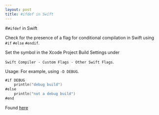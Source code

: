 ```yaml
---
layout: post
title: #ifdef in Swift
---
```


#`#ifdef` in Swift

Check for the presence of a flag for conditional compilation in Swift using `#if` `#else` `#endif`. 

Set the symbol in the Xcode Project Build Settings under
 
`Swift Compiler - Custom Flags - Other Swift Flags`. 

Usage:
For example, using `-D DEBUG`.

```swift
#if DEBUG
    println("debug build")
#else
    println("not a debug build")
#end
```

Found [here](http://stackoverflow.com/a/24152730/919790) 


